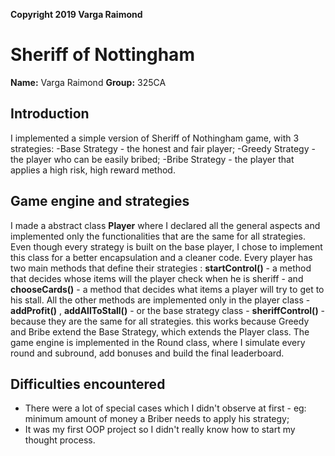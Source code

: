 ﻿**Copyright 2019 Varga Raimond**
# Sheriff of Nottingham

**Name:** Varga Raimond
**Group:** 325CA

## Introduction
I implemented a simple version of Sheriff of Nothingham game, with 3 strategies:
-Base Strategy - the honest and fair player;
-Greedy Strategy - the player who can be easily bribed;
-Bribe Strategy - the player that applies a high risk, high reward method.


## Game engine and strategies

I made a abstract class **Player** where I declared all the general aspects and implemented only the functionalities that are the same for all strategies. Even though every strategy is built on the base player, I chose to implement this class for a better encapsulation and a cleaner code.
Every player has two main methods that define their strategies : **startControl()** - a method that decides whose items will the player check when he is sheriff - and **chooseCards()** - a method that decides what items a player will try to get to his stall. 
All the other methods are implemented only in the player class - **addProfit()** , **addAllToStall()** - or the base strategy class - **sheriffControl()** - because they are the same for all strategies. this works because Greedy and Bribe extend the Base Strategy, which extends the Player class.
The game engine is implemented in the Round class, where I simulate every round and subround, add bonuses and build the final leaderboard.


##  Difficulties encountered

- There were a lot of special cases which I didn't observe at first - eg: minimum amount of money a Briber needs to apply his strategy;
- It was my first OOP project so I didn't really know how to start my thought process.


